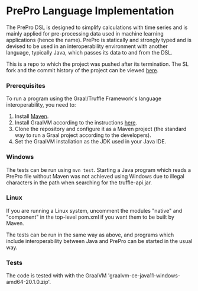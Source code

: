 # PrePro Language Implementation

The PrePro DSL is designed to simplify calculations with time series and
is mainly applied for pre-processing data used in machine learning applications
(hence the name). PrePro is statically and strongly typed and is devised to be
used in an interoperability environment with another language, typically Java,
which passes its data to and from the DSL.

This is a repo to which the project was pushed after its termination.
The SL fork and the commit history of the project can be viewed [here](https://github.com/LaHuBeontra/preprolanguage).

### Prerequisites

To run a program using the Graal/Truffle Framework's language interoperability, you need to:

1. Install [Maven](https://maven.apache.org/download.cgi).
2. Install GraalVM according to the instructions [here](https://www.graalvm.org/getting-started/).
3. Clone the repository and configure it as a Maven project (the standard way to run a Graal project according to the developers).
4. Set the GraalVM installation as the JDK used in your Java IDE.

### Windows

The tests can be run using `mvn test`.
Starting a Java program which reads a PrePro file without Maven was not achieved using Windows
due to illegal characters in the path when searching for the truffle-api.jar. 

### Linux

If you are running a Linux system, uncomment the modules "native" and "component" in the top-level pom.xml if you want them to be built by Maven.

The tests can be run in the same way as above, and programs which include interoperability between Java and PrePro can be started in the usual way.

### Tests

The code is tested with with the GraalVM 'graalvm-ce-java11-windows-amd64-20.1.0.zip'.
